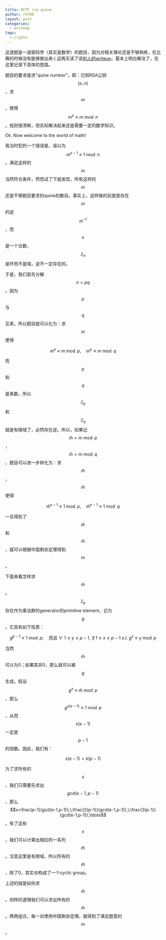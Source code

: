 ```yaml
---
title: 0CTF rsa quine
author: rk700
layout: post
categories:
  - writeup
tags:
  - crypto
---
```


这道题是一道密码学（其实是数学）的题目，因为对相关理论还是不够熟练，在比赛的时候没有能够做出来:( 这两天读了读[别人的writeup](https://gist.github.com/mheistermann/0dee124d7eed2ec26fcd)，基本上明白解法了，在这里记录下具体的思路。

题目的要求是求"quine number"，即：已知RSA公钥$$(e, n)$$，求$$m$$，使得$$m^e\equiv m \bmod n$$。规则很清晰，但实际解决起来还是需要一定的数学知识。

Ok. Now welcome to the world of math!

我当时犯的一个错误是，误以为$$m^{e-1}\equiv 1\bmod n$$。满足这样的$$m$$当然符合条件，然而试了下就发现，所有这样的$$m$$还是不够题目要求的quine的数目。事实上，这样做的前提是存在$$m$$的逆$$m^{-1}$$，而$$n$$是一个合数，$$\mathbb{Z}_n$$是环而不是域，逆不一定存在的。

于是，我们首先分解$$n=pq$$。因为$$p$$与$$q$$互素，所以题目就可以化为：求$$m$$使得

$$m^e\equiv m\bmod p,\quad m^e\equiv m\bmod q$$

而$$p$$和$$q$$是素数，所以$$\mathbb{Z}_p$$和$$\mathbb{Z}_q$$就是有限域了，必然存在逆。所以，如果记$$\hat{m}=m\bmod p$$，$$\bar{m}=m\bmod q$$，题目可以进一步转化为：求$$\hat{m}$$，$$\bar{m}$$使得

$$\hat{m}^{e-1}\equiv 1\bmod p,\quad \bar{m}^{e-1}\equiv 1\bmod q$$

一旦得到了$$\hat{m}$$和$$\bar{m}$$，就可以根据中国剩余定理得到$$m$$。

下面来看怎样求$$\hat{m}$$。$$\mathbb{Z}_p$$存在作为乘法群的generator的primitive element，记为$$g$$。它具有如下性质：

$$g^{p-1}\equiv 1\bmod p;\quad\text{而且}~\forall~1\le y\le p-1,\; \exists~1\le x\le p-1\;s.t.\;g^{x}\equiv y\bmod p$$

当然$$\hat{m}$$可以为0；如果其非0，那么就可以被$$g$$生成。假设$$g^x\equiv \hat{m}\bmod p$$，那么$$g^{x(e-1)}\equiv 1\bmod p$$，从而$$x(e-1)$$一定是$$p-1$$的倍数。因此，我们有：

$$x(e-1)=k(p-1)$$

为了求所有的$$x$$，我们只需要先求出$$gcd(e-1,p-1)$$，那么$$x=\frac{p-1}{gcd(e-1,p-1)},\;\frac{2(p-1)}{gcd(e-1,p-1)},\;\frac{3(p-1)}{gcd(e-1,p-1)},\ldots$$。有了这些$$x$$，我们可以计算出相应的一系列$$\hat{m}$$。注意这里是有限域，所以所有的$$\hat{m}$$，除了0，其实也构成了一个cyclic group。

上述的就是如何求$$\hat{m}$$。同样的道理我们可以求出所有的$$\bar{m}$$。两两组合，每一对使用中国剩余定理，就得到了满足题意的$$m$$。

<script type="text/javascript" src="http://cdn.mathjax.org/mathjax/latest/MathJax.js?config=TeX-AMS-MML_HTMLorMML"></script>
